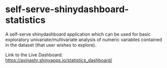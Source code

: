 # self-serve-shinydashboard-statistics
A self-serve shinydashboard application which can be used for basic exploratory univariate/multivariate analysis of numeric variables contained in the dataset (that user wishes to explore).

Link to the Live Dashboard: https://avinashr.shinyapps.io/statistics_dashboard/
